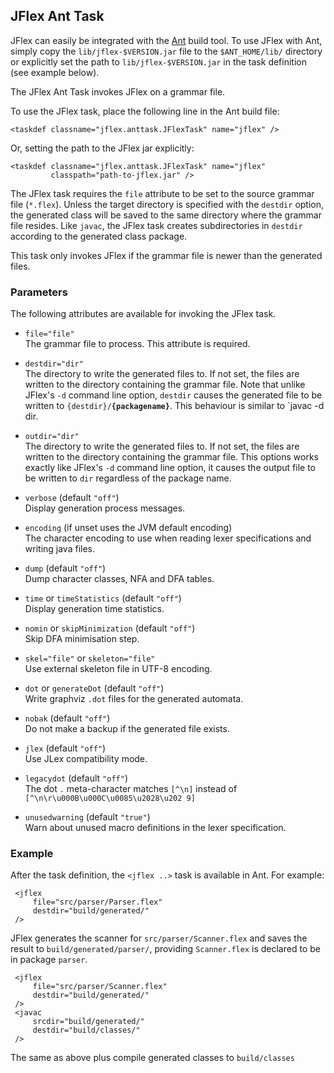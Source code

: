 <!--
  Copyright 2023, Gerwin Klein, Régis Décamps, Steve Rowe
  SPDX-License-Identifier: CC-BY-SA-4.0
-->

JFlex Ant Task
--------------

JFlex can easily be integrated with the [Ant](http://ant.apache.org/)
build tool. To use JFlex with Ant, simply copy the `lib/jflex-$VERSION.jar`
file to the `$ANT_HOME/lib/` directory or explicitly set the path to
`lib/jflex-$VERSION.jar` in the task definition (see example below).

The JFlex Ant Task invokes JFlex on a grammar file.

To use the JFlex task, place the following line in the Ant build file:

    <taskdef classname="jflex.anttask.JFlexTask" name="jflex" />

Or, setting the path to the JFlex jar explicitly:

    <taskdef classname="jflex.anttask.JFlexTask" name="jflex"
             classpath="path-to-jflex.jar" />

The JFlex task requires the `file` attribute to be set to the source
grammar file (`*.flex`). Unless the target directory is specified with
the `destdir` option, the generated class will be saved to the same
directory where the grammar file resides. Like `javac`, the JFlex task
creates subdirectories in `destdir` according to the generated class
package.

This task only invokes JFlex if the grammar file is newer than the
generated files.

### Parameters

The following attributes are available for invoking the JFlex task.

-  `file="file"`\
    The grammar file to process. This attribute is required.

-  `destdir="dir"`\
    The directory to write the generated files to. If not set, the files are
    written to the directory containing the grammar file. Note that unlike
    JFlex's `-d` command line option, `destdir` causes the generated file to
    be written to `{destdir}/`**`{packagename}`**. This behaviour is similar
    to `javac -d dir.

-  `outdir="dir"`\
    The directory to write the generated files to. If not set, the files are
    written to the directory containing the grammar file. This options works
    exactly like JFlex's `-d` command line option, it causes the output file
    to be written to `dir` regardless of the package name.

-  `verbose` (default `"off"`)\
    Display generation process messages.

-  `encoding` (if unset uses the JVM default encoding)\
    The character encoding to use when reading lexer specifications and writing java files.

-  `dump` (default `"off"`)\
    Dump character classes, NFA and DFA tables.

-  `time` or `timeStatistics` (default `"off"`)\
    Display generation time statistics.

-  `nomin` or `skipMinimization` (default `"off"`)\
    Skip DFA minimisation step.

-  `skel="file"` or `skeleton="file"`\
    Use external skeleton file in UTF-8 encoding.

-  `dot` or `generateDot` (default `"off"`)\
    Write graphviz `.dot` files for the generated automata.

-  `nobak` (default `"off"`)\
    Do not make a backup if the generated file exists.

-   `jlex` (default `"off"`)\
    Use JLex compatibility mode.

-  `legacydot` (default `"off"`)\
    The dot `.` meta-character matches `[^\n]` instead of `[^\n\r\u000B\u000C\u0085\u2028\u202 9]`

-  `unusedwarning` (default `"true"`)\
    Warn about unused macro definitions in the lexer specification.


### Example

After the task definition, the `<jflex ..>` task is available in Ant. For
example:

     <jflex
         file="src/parser/Parser.flex"
         destdir="build/generated/"
     />

JFlex generates the scanner for `src/parser/Scanner.flex` and
saves the result to `build/generated/parser/`, providing `Scanner.flex`
is declared to be in package `parser`.

     <jflex
         file="src/parser/Scanner.flex"
         destdir="build/generated/"
     />
     <javac
         srcdir="build/generated/"
         destdir="build/classes/"
     />

The same as above plus compile generated classes to `build/classes`

